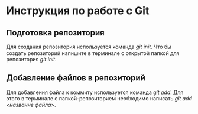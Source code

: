 # Инструкция по работе с Git

## Подготовка репозитория
Для создания репозитория используется команда *git init*. Что бы создать репозиторий напишите в терминале с открытой папкой  для репозитория *git init*.

## Добавление файлов в репозиторий

Для добавления файла к коммиту используется команда *git add*. Для этого в терминале с папкой-репозиторием необходимо написать *git add <название файла>*.
